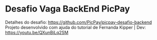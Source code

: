 <h1>Desafio Vaga BackEnd PicPay</h1>

  Detalhes do desafio: https://github.com/PicPay/picpay-desafio-backend</br>
  Projeto desenvolvido com ajuda do tutorial de Fernanda Kipper | Dev: https://youtu.be/QXunBiLq2SM
